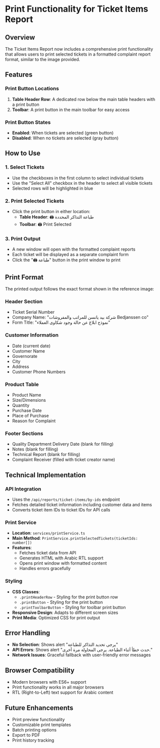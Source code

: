 # Print Functionality for Ticket Items Report

## Overview

The Ticket Items Report now includes a comprehensive print functionality that allows users to print selected tickets in a formatted complaint report format, similar to the image provided.

## Features

### Print Button Locations
1. **Table Header Row**: A dedicated row below the main table headers with a print button
2. **Toolbar**: A print button in the main toolbar for easy access

### Print Button States
- **Enabled**: When tickets are selected (green button)
- **Disabled**: When no tickets are selected (gray button)

## How to Use

### 1. Select Tickets
- Use the checkboxes in the first column to select individual tickets
- Use the "Select All" checkbox in the header to select all visible tickets
- Selected rows will be highlighted in blue

### 2. Print Selected Tickets
- Click the print button in either location:
  - **Table Header**: 🖨️ طباعة التذاكر المحددة
  - **Toolbar**: 🖨️ Print Selected

### 3. Print Output
- A new window will open with the formatted complaint reports
- Each ticket will be displayed as a separate complaint form
- Click the "🖨️ طباعة" button in the print window to print

## Print Format

The printed output follows the exact format shown in the reference image:

### Header Section
- Ticket Serial Number
- Company Name: "شركة بيد يانسن للمراتب والمفروشات Bedjanssen co"
- Form Title: "نموذج ابلاغ عن حالة وجود شكاوى العملاء"

### Customer Information
- Date (current date)
- Customer Name
- Governorate
- City
- Address
- Customer Phone Numbers

### Product Table
- Product Name
- Size/Dimensions
- Quantity
- Purchase Date
- Place of Purchase
- Reason for Complaint

### Footer Sections
- Quality Department Delivery Date (blank for filling)
- Notes (blank for filling)
- Technical Report (blank for filling)
- Complaint Receiver (filled with ticket creator name)

## Technical Implementation

### API Integration
- Uses the `/api/reports/ticket-items/by-ids` endpoint
- Fetches detailed ticket information including customer data and items
- Converts ticket item IDs to ticket IDs for API calls

### Print Service
- **Location**: `services/printService.ts`
- **Main Method**: `PrintService.printSelectedTickets(ticketIds: number[])`
- **Features**:
  - Fetches ticket data from API
  - Generates HTML with Arabic RTL support
  - Opens print window with formatted content
  - Handles errors gracefully

### Styling
- **CSS Classes**: 
  - `.printHeaderRow` - Styling for the print button row
  - `.printButton` - Styling for the print button
  - `.printToolbarButton` - Styling for toolbar print button
- **Responsive Design**: Adapts to different screen sizes
- **Print Media**: Optimized CSS for print output

## Error Handling

- **No Selection**: Shows alert "يرجى تحديد التذاكر للطباعة"
- **API Errors**: Shows alert "حدث خطأ أثناء الطباعة. يرجى المحاولة مرة أخرى."
- **Network Issues**: Graceful fallback with user-friendly error messages

## Browser Compatibility

- Modern browsers with ES6+ support
- Print functionality works in all major browsers
- RTL (Right-to-Left) text support for Arabic content

## Future Enhancements

- Print preview functionality
- Customizable print templates
- Batch printing options
- Export to PDF
- Print history tracking
